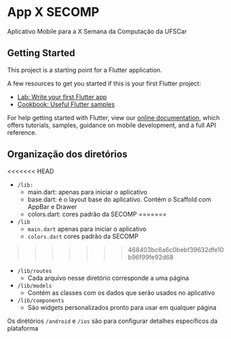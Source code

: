 # App X SECOMP

Aplicativo Mobile para a X Semana da Computação da UFSCar

## Getting Started

This project is a starting point for a Flutter application.

A few resources to get you started if this is your first Flutter project:

- [Lab: Write your first Flutter app](https://flutter.io/docs/get-started/codelab)
- [Cookbook: Useful Flutter samples](https://flutter.io/docs/cookbook)

For help getting started with Flutter, view our 
[online documentation](https://flutter.io/docs), which offers tutorials, 
samples, guidance on mobile development, and a full API reference.

## Organização dos diretórios

<<<<<<< HEAD
- ``/lib:`` 
    - main.dart: apenas para iniciar o aplicativo
    - base.dart: é o layout base do aplicativo. Contém o Scaffold com AppBar e Drawer
    - colors.dart: cores padrão da SECOMP 
=======
- ``/lib`` 
    - ``main.dart`` apenas para iniciar o aplicativo
    - ``colors.dart`` cores padrão da SECOMP 
>>>>>>> 468403bc6a6c0bebf39632dfe10b96f99fe92d68
- ``/lib/routes``
    - Cada arquivo nesse diretório corresponde a uma página
- ``/lib/models``
    - Contém as classes com os dados que serão usados no aplicativo
- ``/lib/components``
    - São widgets personalizados pronto para usar em qualquer página

Os dirétórios ``/android`` e ``/ios`` são para configurar detalhes específicos da plataforma


